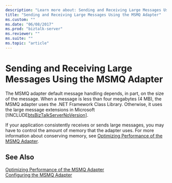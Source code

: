 ```yaml
---
description: "Learn more about: Sending and Receiving Large Messages Using the MSMQ Adapter"
title: "Sending and Receiving Large Messages Using the MSMQ Adapter"
ms.custom: ""
ms.date: "06/08/2017"
ms.prod: "biztalk-server"
ms.reviewer: ""
ms.suite: ""
ms.topic: "article"
---
```

# Sending and Receiving Large Messages Using the MSMQ Adapter
The MSMQ adapter default message handling depends, in part, on the size of the message. When a message is less than four megabytes (4 MB), the MSMQ adapter uses the .NET Framework Class Library. Otherwise, it uses the large message extensions in Microsoft [!INCLUDE[btsBizTalkServerNoVersion](../includes/btsbiztalkservernoversion-md.md)].  
  
 If your application consistently receives or sends large messages, you may have to control the amount of memory that the adapter uses. For more information about conserving memory, see [Optimizing Performance of the MSMQ Adapter](../core/optimizing-performance-of-the-msmq-adapter.md).  
  
## See Also  
 [Optimizing Performance of the MSMQ Adapter](../core/optimizing-performance-of-the-msmq-adapter.md)   
 [Configuring the MSMQ Adapter](../core/configuring-the-msmq-adapter.md)

